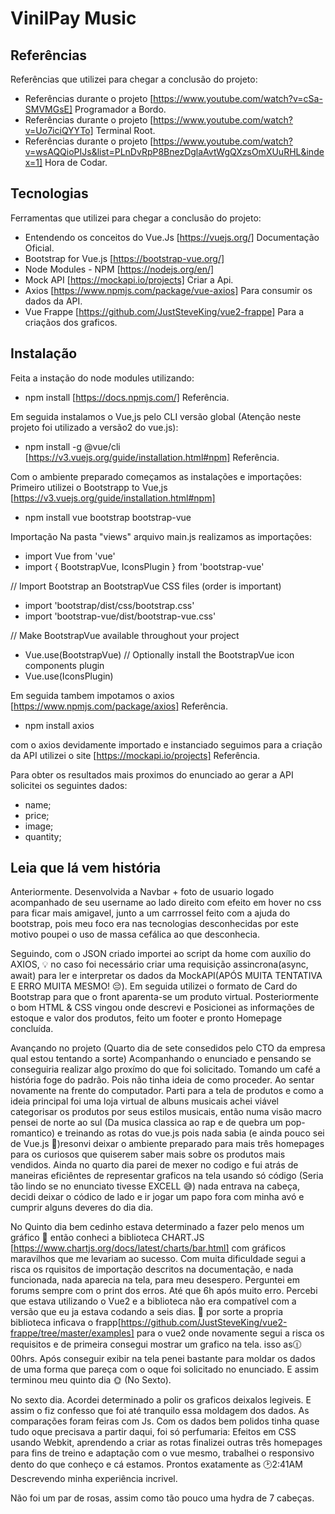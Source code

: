 # VinilPay Music

 ## Referências
 Referências que utilizei para chegar a conclusão do projeto:
 - Referências durante o projeto [https://www.youtube.com/watch?v=cSa-SMVMGsE] Programador a Bordo.
 - Referências durante o projeto [https://www.youtube.com/watch?v=Uo7iciQYYTo] Terminal Root.
 - Referências durante o projeto [https://www.youtube.com/watch?v=wsAQQioPIJs&list=PLnDvRpP8BnezDglaAvtWgQXzsOmXUuRHL&index=1] Hora de Codar.

## Tecnologias 
Ferramentas que utilizei para chegar a conclusão do projeto:
 - Entendendo os conceitos do Vue.Js [https://vuejs.org/] Documentação Oficial.
 - Bootstrap for Vue.js [https://bootstrap-vue.org/]
 - Node Modules - NPM [https://nodejs.org/en/]
 - Mock API [https://mockapi.io/projects] Criar a Api.
 - Axios [https://www.npmjs.com/package/vue-axios] Para consumir os dados da API.
 - Vue Frappe [https://github.com/JustSteveKing/vue2-frappe] Para a criaçãos dos graficos.
 
## Instalação

Feita a instação do node modules utilizando: 
- npm install [https://docs.npmjs.com/] Referência.

Em seguida instalamos o Vue,js pelo CLI versão global (Atenção neste projeto foi utilizado a versão2 do vue.js):
- npm install -g @vue/cli [https://v3.vuejs.org/guide/installation.html#npm] Referência.

Com o ambiente preparado começamos as instalações e  importações:
Primeiro utilizei o Bootstrapp to Vue,js [https://v3.vuejs.org/guide/installation.html#npm]
- npm install vue bootstrap bootstrap-vue

Importação
Na pasta "views" arquivo main.js realizamos as importações:
- import Vue from 'vue'
- import { BootstrapVue, IconsPlugin } from 'bootstrap-vue'

// Import Bootstrap an BootstrapVue CSS files (order is important)
- import 'bootstrap/dist/css/bootstrap.css'
- import 'bootstrap-vue/dist/bootstrap-vue.css'

// Make BootstrapVue available throughout your project
- Vue.use(BootstrapVue)
// Optionally install the BootstrapVue icon components plugin
- Vue.use(IconsPlugin)

Em seguida tambem impotamos o axios [https://www.npmjs.com/package/axios] Referência.
- npm install axios

com o axios devidamente importado e instanciado seguimos para a criação da API utilizei o site [https://mockapi.io/projects] Referência.

Para obter os resultados mais proximos do enunciado ao gerar a API solicitei os seguintes dados:
- name;
- price;
- image;
- quantity;

## Leia que lá vem história

Anteriormente. Desenvolvida a Navbar + foto de usuario logado acompanhado de seu username ao lado direito com efeito em hover no css para ficar mais amigavel, junto a um carrrossel feito com a ajuda do bootstrap, pois meu foco era nas tecnologias desconhecidas por este motivo poupei o uso de massa cefálica ao que desconhecia.

Seguindo, com o JSON criado importei ao script da home com auxílio do AXIOS, &#128161; no caso foi necessário criar uma requisição assincrona(async, await) para ler e interpretar os dados da MockAPI(APÓS MUITA TENTATIVA E ERRO MUITA MESMO! &#128532;). Em seguida utilizei o formato de Card do Bootstrap para que o front aparenta-se um produto virtual. Posteriormente o bom HTML & CSS vingou onde descrevi e Posicionei as informações de estoque e valor dos produtos, feito um footer e pronto Homepage concluída.

Avançando no projeto (Quarto dia de sete consedidos pelo CTO da empresa qual estou tentando a sorte) Acompanhando o enunciado e pensando se conseguiria realizar algo proxímo do que foi solicitado. Tomando um café a história foge do padrão. Pois não tinha ideia de como proceder. Ao sentar novamente na frente do computador. Parti para a tela de produtos e como a ideia principal foi uma loja virtual de albuns musicais achei viável categorisar os produtos por seus estilos musicais, então numa visão macro pensei de norte ao sul (Da musica classica ao rap e de quebra um pop-romantico) e treinando as rotas do vue.js pois nada sabia (e ainda pouco sei de Vue.js &#128548;)resonvi deixar o ambiente preparado para mais três homepages para os curiosos que quiserem saber mais sobre os produtos mais vendidos. Ainda no quarto dia parei de mexer no codigo e fui atrás de maneiras eficiêntes de representar graficos na tela usando só código (Seria tão lindo se no enunciato tivesse EXCELL &#128517;) nada entrava na cabeça, decidi deixar o códico de lado e ir jogar um papo fora com minha avó e cumprir alguns deveres do dia dia. 

No Quinto dia bem cedinho estava determinado a fazer pelo menos um gráfico &#128583; então conheci a biblioteca CHART.JS  [https://www.chartjs.org/docs/latest/charts/bar.html] com gráficos
maravilhos que me levariam ao sucesso. Com muita dificuldade segui a risca os rquisitos de importação descritos na documentação, e nada funcionada, nada aparecia na tela, para meu desespero. Perguntei em forums sempre com o print dos erros. Até que 6h após muito erro. Percebi que estava utilizando o Vue2 e a biblioteca não era compatível com a versão que eu ja estava codando a seis dias. &#128052; por sorte a propria biblioteca inficava o frapp[https://github.com/JustSteveKing/vue2-frappe/tree/master/examples] para o vue2 onde novamente segui a risca os requisitos e de primeira consegui mostrar um grafico na tela. isso as&#128359;00hrs. Após conseguir exibir na tela penei bastante para moldar os dados de uma forma que pareça com o oque foi solicitado no enunciado. E assim terminou meu quinto dia  &#127774; (No Sexto). 

No sexto dia. Acordei determinado a polir os graficos deixalos legiveis. E assim o fiz confesso que foi até tranquilo essa moldagem dos dados. As comparações foram feiras com Js. Com os dados bem polidos tinha quase tudo oque precisava a partir daqui, foi só perfumaria: Efeitos em CSS usando Webkit, aprendendo a criar as rotas finalizei outras três homepages para fins de treino e adaptação com o vue mesmo, trabalhei o responsivo dento do que conheço e cá estamos. Prontos exatamente as &#128337;2:41AM Descrevendo minha experiência incrivel. 

Não foi um par de rosas, assim como tão pouco uma hydra de 7 cabeças. 


